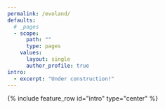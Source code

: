 ```yaml
---
permalink: /evoland/
defaults:
  # _pages
  - scope:
      path: ""
      type: pages
    values:
      layout: single
      author_profile: true
intro:
  - excerpt: "Under construction!"
---
```


{% include feature_row id="intro" type="center" %}
